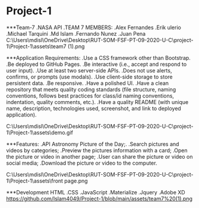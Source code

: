 # Project-1

***Team-7
.NASA API
.TEAM 7 MEMBERS:
.Alex Fernandes
.Erik ulerio
.Michael Tarquini
.Md Islam
.Fernando Nunez
.Juan Pena
  C:\Users\mdisl\OneDrive\Desktop\RUT-SOM-FSF-PT-09-2020-U-C\project-1\Project-1\assets\team7 (1).png

***Application Requirements:
.Use a CSS framework other than Bootstrap.
.Be deployed to GitHub Pages.
.Be interactive (i.e., accept and respond to user input).
.Use at least two server-side APIs.
.Does not use alerts, confirms, or prompts (use modals).
.Use client-side storage to store persistent data.
.Be responsive.
.Have a polished UI.
.Have a clean repository that meets quality coding standards (file structure, naming conventions, follows best practices for class/id naming conventions, 
  indentation, quality    comments, etc.).
.Have a quality README (with unique name, description, technologies used, screenshot, and link to deployed application).
 
 C:\Users\mdisl\OneDrive\Desktop\RUT-SOM-FSF-PT-09-2020-U-C\project-1\Project-1\assets\demo.gif

***Features:
.API Astronomy Picture of the Day;.
.Search pictures and videos by categories;
.Preview the pictures information with a card;
.Open the picture or video in another page;
.User can share the picture or video on social media;
.Download the picture or video to the computer.

  C:\Users\mdisl\OneDrive\Desktop\RUT-SOM-FSF-PT-09-2020-U-C\project-1\Project-1\assets\front page.png

***Development
HTML
.CSS
.JavaScript
.Materialize
.Jquery
.Adobe XD
https://github.com/Islam4049/Project-1/blob/main/assets/team7%20(1).png
  
